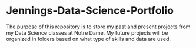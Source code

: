 # Jennings-Data-Science-Portfolio

The purpose of this repository is to store my past and present projects from my Data Science classes at Notre Dame. 
My future projects will be organized in folders based on what type of skills and data are used. 
